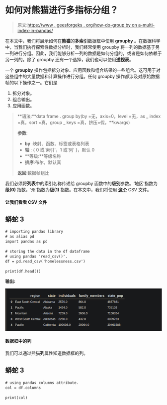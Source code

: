 # 如何对熊猫进行多指标分组？

> 原文:[https://www . geesforgeks . org/how-do-group by on a-multi-index-in-pandas/](https://www.geeksforgeeks.org/how-to-do-groupby-on-a-multiindex-in-pandas/)

在本文中，我们将展示如何在**熊猫**的**多索引**数据框中使用 **groupby** 。在数据科学中，当我们执行探索性数据分析时，我们经常使用 groupby 将一列的数据基于另一列进行分组。因此，我们能够分析一列的数据是如何分组的，或者是如何依赖于另一列的。除了 groupby 还有一个选择，我们也可以使用**透视表**。

一个 **groupby** 操作包括拆分对象、应用函数和组合结果的一些组合。这可用于对这些组中的大量数据和计算操作进行分组。任何 groupby 操作都涉及对原始数据帧的以下操作之一。它们是

1.  拆分对象。
2.  组合输出。
3.  应用函数。

> **语法:**data frame . group by(by =无，axis=0，level =无，as _ index =真，sort =真，group _ keys =真，挤压=假，**kwargs)
> 
> **参数**:
> 
> *   **by** :映射、函数、标签或表格列表
> *   **轴** : { 0 或'索引'，1 或'列' }，默认 0
> *   **等级:**等级名称
> *   **排序**:布尔，默认真
> 
> **返回**:数据帧组比

我们必须将**列表**中的索引名称传递给 groupby 函数中的**级别**参数。‘地区’指数为**级(0)** 指数，‘州’指数为**级(1)** 指数。在本文中，我们将使用 [**这个**](https://drive.google.com/file/d/1Ir60hFNZfC2Jb08IVE_gjFdk85DlqU5w/view?usp=sharing) CSV 文件。

#### 让我们看看 CSV 文件

## 蟒蛇 3

```
# importing pandas library 
# as alias pd
import pandas as pd

# storing the data in the df dataframe
# using pandas 'read_csv()'.
df = pd.read_csv('homelessness.csv')

print(df.head())
```

**输出:**

![](img/c8086d9c231678b25191a232b2f9e82b.png)

#### 数据框中的列

我们可以通过熊猫**列**属性知道数据框的列。

## 蟒蛇 3

```
# using pandas columns attribute.
col = df.columns

print(col)
```